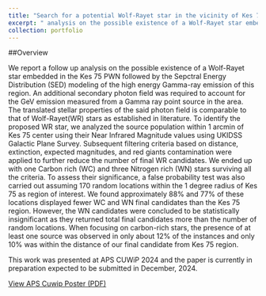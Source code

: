 ```yaml
---
title: "Search for a potential Wolf-Rayet star in the vicinity of Kes 75 Pulsar Wind Nebula"
excerpt: " analysis on the possible existence of a Wolf-Rayet star embedded in the Kes 75 PWN "
collection: portfolio
---
```


##Overview

We report a follow up analysis on the possible existence of a Wolf-Rayet star embedded in the Kes 75 PWN followed by the Sepctral Energy Distribution (SED) modeling of the  high energy Gamma-ray emission of this region.
An additional secondary photon field was required to account for the GeV emission measured from a Gamma ray point source in the area. The translated stellar properties of the said photon field is comparable to that of Wolf-Rayet(WR) 
stars as established in literature. To identify the proposed WR star, we analyzed the source population within 1 arcmin of Kes 75 center using their Near Infrared Magnitude values using UKIDSS Galactic Plane Survey. Subsequent
filtering criteria based on distance, extinction, expected magnitudes, and red giants contamination were applied to further reduce the number of final WR candidates.
We ended up with one Carbon rich (WC) and three Nitrogen rich (WN) stars surviving all the criteria. To assess their significance, a false probability test was also carried out assuming 170 random locations 
within the 1 degree radius of Kes 75 as region of interest. We found approximately 88% and 77% of these locations 
displayed fewer WC and WN final candidates than the Kes 75 region. However, the WN candidates were concluded to be 
statistically insignificant as they returned total final candidates more than the number of random locations. When 
focusing on carbon-rich stars, the presence of at least one source was observed in only about 12% of the instances 
and only 10% was within the distance of our final candidate from Kes 75 region.

This work was presented at APS CUWiP 2024 and the paper is currently in preparation expected to be submitted in December, 2024.

[View APS Cuwip Poster (PDF)](/files/KES75_post.pdf)

          
